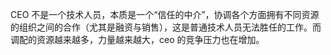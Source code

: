 CEO 不是一个技术人员，本质是一个“信任的中介”，协调各个方面拥有不同资源的组织之间的合作（尤其是融资与销售），这是普通技术人员无法胜任的工作。而调配的资源越来越多，力量越来越大，ceo 的竞争压力也在增加。